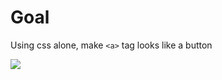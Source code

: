 # Goal

Using css alone, make `<a>` tag looks like a button

<img src="https://cdn.glitch.com/dca79b50-5ce2-448e-9434-8d234957bdb6%2Fbd392632-2471-4210-8dd1-a8638ed7fdf6.image.png?v=1610005834190" >
